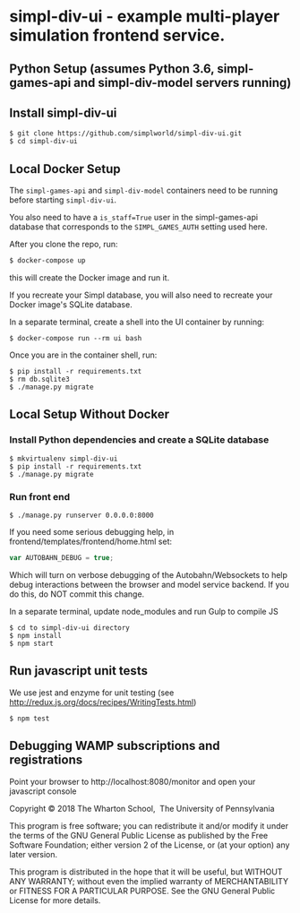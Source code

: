#  simpl-div-ui - example multi-player simulation frontend service.

## Python Setup (assumes Python 3.6, simpl-games-api and simpl-div-model servers running)

## Install simpl-div-ui

```shell
$ git clone https://github.com/simplworld/simpl-div-ui.git
$ cd simpl-div-ui
```

## Local Docker Setup

The `simpl-games-api` and `simpl-div-model` containers need to be running before starting `simpl-div-ui`.

You also need to have a `is_staff=True` user in the simpl-games-api database that
corresponds to the `SIMPL_GAMES_AUTH` setting used here.

After you clone the repo, run:

```bash
$ docker-compose up
```

this will create the Docker image and run it. 

If you recreate your Simpl database, you will also need to recreate your Docker image's SQLite database. 

In a separate terminal, create a shell into the UI container by running:
```shell
$ docker-compose run --rm ui bash
```

Once you are in the container shell, run:
```shell
$ pip install -r requirements.txt
$ rm db.sqlite3
$ ./manage.py migrate
```

## Local Setup Without Docker

### Install Python dependencies and create a SQLite database
```shell
$ mkvirtualenv simpl-div-ui
$ pip install -r requirements.txt
$ ./manage.py migrate
```

### Run front end

```shell
$ ./manage.py runserver 0.0.0.0:8000
```

If you need some serious debugging help, in frontend/templates/frontend/home.html set:

```js
var AUTOBAHN_DEBUG = true;
```

Which will turn on verbose debugging of the Autobahn/Websockets to help debug interactions between the browser and model service backend.
If you do this, do NOT commit this change.

In a separate terminal, update node_modules and run Gulp to compile JS

```shell
$ cd to simpl-div-ui directory
$ npm install
$ npm start
```

## Run javascript unit tests

We use jest and enzyme for unit testing (see http://redux.js.org/docs/recipes/WritingTests.html)

```shell
$ npm test
```

## Debugging WAMP subscriptions and registrations

Point your browser to http://localhost:8080/monitor and open your javascript console

Copyright © 2018 The Wharton School,  The University of Pennsylvania 

This program is free software; you can redistribute it and/or
modify it under the terms of the GNU General Public License
as published by the Free Software Foundation; either version 2
of the License, or (at your option) any later version.

This program is distributed in the hope that it will be useful,
but WITHOUT ANY WARRANTY; without even the implied warranty of
MERCHANTABILITY or FITNESS FOR A PARTICULAR PURPOSE.  See the
GNU General Public License for more details.
